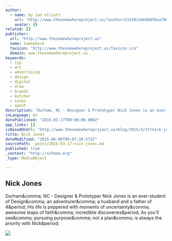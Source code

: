 ```yaml
---
author:
  - name: by ian elliott
    url: "http://www.thesomewhereproject.us/?author=53149c3de4b0f6aa70863189"
    avatar: {}
related: []
publisher:
  url: "http://www.thesomewhereproject.us"
  name: Somewhere
  favicon: "http://www.thesomewhereproject.us/favicon.ico"
  domain: www.thesomewhereproject.us
keywords:
  - tsp
  - art
  - advertising
  - design
  - digital
  - draw
  - brands
  - kutcher
  - sites
  - spent
description: "Durham, NC - Designer & Prototyper Nick Jones is an ever-student of Design, an adventurer, a husband and a father of 4. His life is peppered with moments of uncertainty, awesome leaps of faith, incredible discoveries. As you'll see, pursuing purpose, not a plan, is always the priority with Nick."
inLanguage: en
datePublished: "2015-03-17T00:00:00.000Z"
app_links: []
isBasedOnUrl: "http://www.thesomewhereproject.us/blog/2015/3/17/nick-jones#comments-55083ae7e4b027a2597e3a1c="
title: Nick Jones
dateModified: "2015-06-06T09:07:30.572Z"
sourcePath: _posts/2015-03-17-nick-jones.md
published: true
_context: "http://schema.org"
_type: MediaObject

---
```

<article style=""><h1>Nick Jones</h1><p>Durham&amp;comma; NC - Designer &amp; Prototyper Nick Jones is an ever-student of Design&amp;comma; an adventurer&amp;comma; a husband and a father of 4&amp;period; His life is peppered with moments of uncertainty&amp;comma; awesome leaps of faith&amp;comma; incredible discoveries&amp;period; As you'll see&amp;comma; pursuing purpose&amp;comma; not a plan&amp;comma; is always the priority with Nick&amp;period;</p><img src="https://static1.squarespace.com/static/5314a1fee4b00ae87060853c/t/55083b1ae4b03a5d1ed255a9/1426602780238/?format=1000w" /></article>